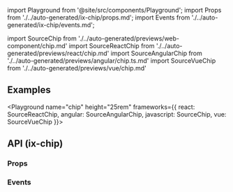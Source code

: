 import Playground from '@site/src/components/Playground';
import Props from './../auto-generated/ix-chip/props.md';
import Events from './../auto-generated/ix-chip/events.md';

import SourceChip from './../auto-generated/previews/web-component/chip.md'
import SourceReactChip from './../auto-generated/previews/react/chip.md'
import SourceAngularChip from './../auto-generated/previews/angular/chip.ts.md'
import SourceVueChip from './../auto-generated/previews/vue/chip.md'

## Examples

<Playground
name="chip" height="25rem"
frameworks={{
  react: SourceReactChip,
  angular: SourceAngularChip,
  javascript: SourceChip,
  vue: SourceVueChip
}}>
</Playground>

## API (ix-chip)

### Props

<Props />

### Events

<Events />
